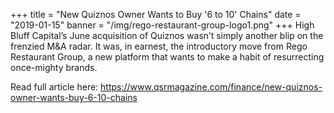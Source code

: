 +++
title = "New Quiznos Owner Wants to Buy '6 to 10' Chains"
date = "2019-01-15"
banner = "/img/rego-restaurant-group-logo1.png"
+++
High Bluff Capital’s June acquisition of Quiznos wasn’t simply another blip on the frenzied M&A radar. It was, in earnest, the introductory move from Rego Restaurant Group, a new platform that wants to make a habit of resurrecting once-mighty brands.



Read full article here: <https://www.qsrmagazine.com/finance/new-quiznos-owner-wants-buy-6-10-chains>
